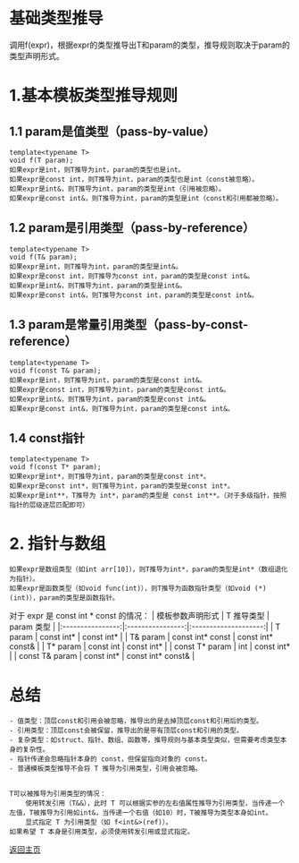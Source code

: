 # 基础类型推导

调用f(expr)，根据expr的类型推导出T和param的类型，推导规则取决于param的类型声明形式。
# 1.基本模板类型推导规则
## 1.1 param是值类型（pass-by-value）
    template<typename T>
    void f(T param);
    如果expr是int，则T推导为int，param的类型也是int。
    如果expr是const int，则T推导为int，param的类型也是int（const被忽略）。
    如果expr是int&，则T推导为int，param的类型是int（引用被忽略）。
    如果expr是const int&，则T推导为int，param的类型是int（const和引用都被忽略）。
## 1.2 param是引用类型（pass-by-reference）
    template<typename T>
    void f(T& param);
    如果expr是int，则T推导为int，param的类型是int&。
    如果expr是const int，则T推导为const int，param的类型是const int&。
    如果expr是int&，则T推导为int，param的类型是int&。
    如果expr是const int&，则T推导为const int，param的类型是const int&。
## 1.3 param是常量引用类型（pass-by-const-reference）
    template<typename T>
    void f(const T& param);
    如果expr是int，则T推导为int，param的类型是const int&。
    如果expr是const int，则T推导为int，param的类型是const int&。
    如果expr是int&，则T推导为int，param的类型是const int&。
    如果expr是const int&，则T推导为int，param的类型是const int&。
## 1.4 const指针
    template<typename T>
    void f(const T* param);
    如果expr是int*，则T推导为int，param的类型是const int*。
    如果expr是const int*，则T推导为int，param的类型是const int*。
    如果expr是int**，T推导为 int*，param的类型是 const int**。（对于多级指针，按照指针的层级逐层匹配即可）


# 2. 指针与数组
    如果expr是数组类型（如int arr[10]），则T推导为int*，param的类型是int*（数组退化为指针）。
    如果expr是函数类型（如void func(int)），则T推导为函数指针类型（如void (*)(int)），param的类型是函数指针。

对于 expr 是 const int * const 的情况：
| 模板参数声明形式 | T 推导类型       | param 类型           |
|:----------------:|:----------------:|:--------------------:|
| T param          | const int*       | const int*           |
| T& param         | const int* const | const int* const&    |
| T* param         | const int        | const int*           |
| const T* param   | int              | const int*           |
| const T& param   | const int*       | const int* const&    |
  


# 总结
    - 值类型：顶层const和引用会被忽略，推导出的是去掉顶层const和引用后的类型。
    - 引用类型：顶层const会被保留，推导出的是带有顶层const和引用的类型。
    - 复杂类型：如struct、指针、数组、函数等，推导规则与基本类型类似，但需要考虑类型本身的复杂性。
    - 指针传递会忽略指针本身的 const，但保留指向对象的 const。
    - 普通模板类型推导不会将 T 推导为引用类型，引用会被忽略。


    T可以被推导为引用类型的情况：
        使用转发引用（T&&），此时 T 可以根据实参的左右值属性推导为引用类型，当传递一个左值，T被推导为引用如int&，当传递一个右值（如10）时，T被推导为类型本身如int。
        显式指定 T 为引用类型（如 f<int&>(ref)）。
    如果希望 T 本身是引用类型，必须使用转发引用或显式指定。


[返回主页](../../README.md)
